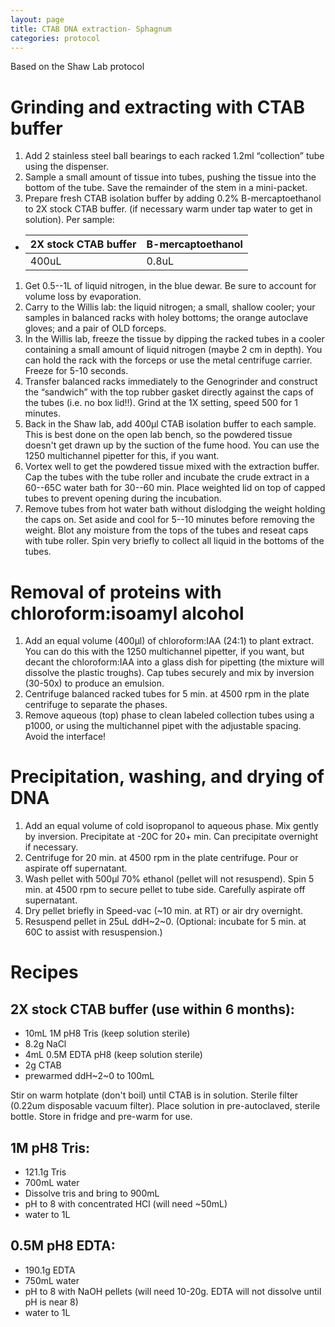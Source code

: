 ```yaml
---
layout: page
title: CTAB DNA extraction- Sphagnum
categories: protocol
---
```

Based on the Shaw Lab protocol

# Grinding and extracting with CTAB buffer

1. Add 2 stainless steel ball bearings to each racked 1.2ml “collection” tube using the dispenser.
1. Sample a small amount of tissue into tubes, pushing the tissue into the bottom of the tube. Save the remainder of the stem in a mini-packet.
1. Prepare fresh CTAB isolation buffer by adding 0.2% B-mercaptoethanol to 2X stock CTAB buffer. (if necessary warm under tap water to get in solution). Per sample:
  * | 2X stock CTAB buffer | B-mercaptoethanol |
    | -------------------- | ----------------- |
    | 400uL | 0.8uL |  

1. Get 0.5--1L of liquid nitrogen, in the blue dewar. Be sure to account for volume loss by evaporation.
1. Carry to the Willis lab: the liquid nitrogen; a small, shallow cooler; your samples in balanced racks with holey bottoms; the orange autoclave gloves; and a pair of OLD forceps.
1. In the Willis lab, freeze the tissue by dipping the racked tubes in a cooler containing a small amount of liquid nitrogen (maybe 2 cm in depth). You can hold the rack with the forceps or use the metal centrifuge carrier. Freeze for 5-10 seconds.
1. Transfer balanced racks immediately to the Genogrinder and construct the “sandwich” with the top rubber gasket directly against the caps of the tubes (i.e. no box lid!!). Grind at the 1X setting, speed 500 for 1 minutes.
1. Back in the Shaw lab, add 400µl CTAB isolation buffer to each sample.  This is best done on the open lab bench, so the powdered tissue doesn't get drawn up by the suction of the fume hood.  You can use the 1250 multichannel pipetter for this, if you want.
1. Vortex well to get the powdered tissue mixed with the extraction buffer. Cap the tubes with the tube roller and incubate the crude extract in a 60--65C water bath for 30--60 min.  Place weighted lid on top of capped tubes to prevent opening during the incubation.
1. Remove tubes from hot water bath without dislodging the weight holding the caps on. Set aside and cool for 5--10 minutes before removing the weight. Blot any moisture from the tops of the tubes and reseat caps with tube roller. Spin very briefly to collect all liquid in the bottoms of the tubes.

# Removal of proteins with chloroform:isoamyl alcohol

1. Add an equal volume (400µl) of chloroform:IAA (24:1) to plant extract.  You can do this with the 1250 multichannel pipetter, if you want, but decant the chloroform:IAA into a glass dish for pipetting (the mixture will dissolve the plastic troughs). Cap tubes securely and mix by inversion (30-50x) to produce an emulsion.
1. Centrifuge balanced racked tubes for 5 min. at 4500 rpm in the plate centrifuge to separate the phases.
1. Remove aqueous (top) phase to clean labeled collection tubes using a p1000, or using the multichannel pipet with the adjustable spacing.  Avoid the interface!

# Precipitation, washing, and drying of DNA

1. Add an equal volume of cold isopropanol to aqueous phase.  Mix gently by inversion.  Precipitate at -20C for 20+ min.  Can precipitate overnight if necessary.
1. Centrifuge for 20 min. at 4500 rpm in the plate centrifuge.  Pour or aspirate off supernatant.
1. Wash pellet with 500µl 70% ethanol (pellet will not resuspend).  Spin 5 min. at 4500 rpm to secure pellet to tube side.  Carefully aspirate off supernatant.
1. Dry pellet briefly in Speed-vac (~10 min. at RT) or air dry overnight.
1. Resuspend pellet in 25uL ddH~2~0. (Optional: incubate for 5 min. at 60C to assist with resuspension.)


# Recipes

## 2X stock CTAB buffer (use within 6 months):

  * 10mL 1M pH8 Tris (keep solution sterile)
  * 8.2g NaCl
  * 4mL 0.5M EDTA pH8 (keep solution sterile)
  * 2g CTAB
  * prewarmed ddH~2~0 to 100mL

Stir on warm hotplate (don't boil) until CTAB is in solution. Sterile filter (0.22um disposable vacuum filter). Place solution in pre-autoclaved, sterile bottle. Store in fridge and pre-warm for use.  

## 1M pH8 Tris:

  * 121.1g Tris
  * 700mL water
  * Dissolve tris and bring to 900mL
  * pH to 8 with concentrated HCl (will need ~50mL)
  * water to 1L

## 0.5M pH8 EDTA:

  * 190.1g EDTA
  * 750mL water
  * pH to 8 with NaOH pellets (will need 10-20g.  EDTA will not dissolve until pH is near 8)
  * water to 1L
